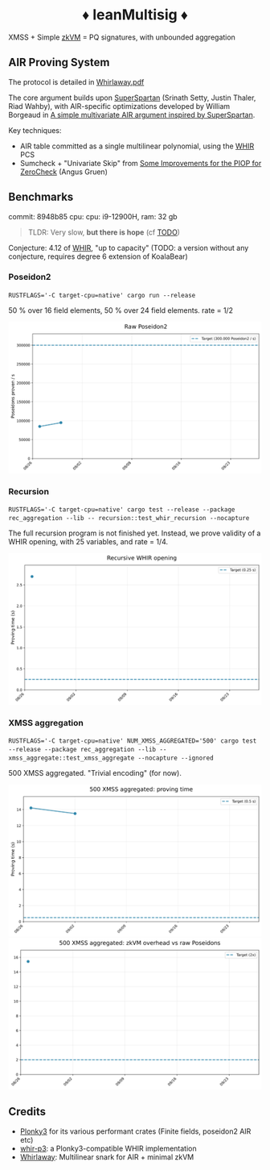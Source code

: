 <h1 align="center">♦ leanMultisig ♦</h1>

XMSS + Simple [zkVM](minimal_zkVM.pdf) = PQ signatures, with unbounded aggregation

## AIR Proving System

The protocol is detailed in [Whirlaway.pdf](Whirlaway.pdf)

The core argument builds upon [SuperSpartan](https://eprint.iacr.org/2023/552.pdf) (Srinath Setty, Justin Thaler, Riad Wahby), with AIR-specific optimizations developed by William Borgeaud in [A simple multivariate AIR argument inspired by SuperSpartan](https://solvable.group/posts/super-air/#fnref:1).

Key techniques:

- AIR table committed as a single multilinear polynomial, using the [WHIR](https://eprint.iacr.org/2024/1586.pdf) PCS
- Sumcheck + "Univariate Skip" from [Some Improvements for the PIOP for ZeroCheck](https://eprint.iacr.org/2024/108.pdf) (Angus Gruen)

## Benchmarks

commit: 8948b85
cpu: cpu: i9-12900H, ram: 32 gb

> TLDR: Very slow, **but there is hope** (cf [TODO](TODO.md))

Conjecture: 4.12 of [WHIR](https://eprint.iacr.org/2024/1586.pdf), "up to capacity" (TODO: a version without any conjecture, requires degree 6 extension of KoalaBear)

### Poseidon2

`RUSTFLAGS='-C target-cpu=native' cargo run --release`

50 % over 16 field elements, 50 % over 24 field elements. rate = 1/2

![Alt text](docs/benchmark_graphs/graphs/raw_poseidons.svg)

### Recursion

`RUSTFLAGS='-C target-cpu=native' cargo test --release --package rec_aggregation --lib -- recursion::test_whir_recursion --nocapture`

The full recursion program is not finished yet. Instead, we prove validity of a WHIR opening, with 25 variables, and rate = 1/4.

![Alt text](docs/benchmark_graphs/graphs/recursive_whir_opening.svg)

### XMSS aggregation

`RUSTFLAGS='-C target-cpu=native' NUM_XMSS_AGGREGATED='500' cargo test --release --package rec_aggregation --lib -- xmss_aggregate::test_xmss_aggregate --nocapture --ignored`

500 XMSS aggregated. "Trivial encoding" (for now).

![Alt text](docs/benchmark_graphs/graphs/xmss_aggregated_time.svg)
![Alt text](docs/benchmark_graphs/graphs/xmss_aggregated_overhead.svg)

## Credits

- [Plonky3](https://github.com/Plonky3/Plonky3) for its various performant crates (Finite fields, poseidon2 AIR etc)
- [whir-p3](https://github.com/tcoratger/whir-p3): a Plonky3-compatible WHIR implementation
- [Whirlaway](https://github.com/TomWambsgans/Whirlaway): Multilinear snark for AIR + minimal zkVM


